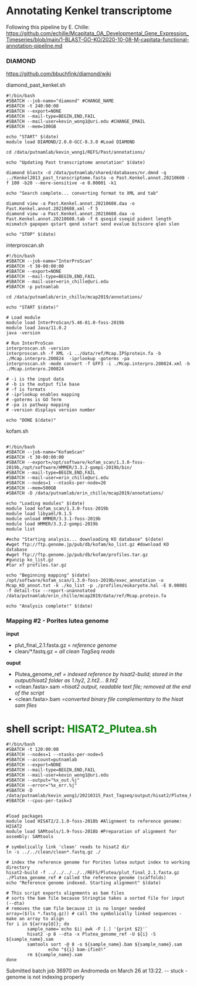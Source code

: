 
# Annotating Kenkel transcriptome

Following this pipeline by E. Chille:
https://github.com/echille/Mcapitata_OA_Developmental_Gene_Expression_Timeseries/blob/main/1-BLAST-GO-KO/2020-10-08-M-capitata-functional-annotation-pipeline.md

### DIAMOND
https://github.com/bbuchfink/diamond/wiki

diamond_past_kenkel.sh

```
#!/bin/bash
#SBATCH --job-name="diamond" #CHANGE_NAME
#SBATCH -t 240:00:00
#SBATCH --export=NONE
#SBATCH --mail-type=BEGIN,END,FAIL
#SBATCH --mail-user=kevin_wong1@uri.edu #CHANGE_EMAIL
#SBATCH --mem=100GB

echo "START" $(date)
module load DIAMOND/2.0.0-GCC-8.3.0 #Load DIAMOND

cd /data/putnamlab/kevin_wong1/REFS/Past/annotations/

echo "Updating Past transcriptome annotation" $(date)

diamond blastx -d /data/putnamlab/shared/databases/nr.dmnd -q ../Kenkel2013_past_transcriptome.fasta -o Past.Kenkel.annot.20210608 -f 100 -b20 --more-sensitive -e 0.00001 -k1

echo "Search complete... converting format to XML and tab"

diamond view -a Past.Kenkel.annot.20210608.daa -o Past.Kenkel.annot.20210608.xml -f 5
diamond view -a Past.Kenkel.annot.20210608.daa -o Past.Kenkel.annot.20210608.tab -f 6 qseqid sseqid pident length mismatch gapopen qstart qend sstart send evalue bitscore qlen slen

echo "STOP" $(date)

```



interproscan.sh

```
#!/bin/bash
#SBATCH --job-name="InterProScan"
#SBATCH -t 30-00:00:00
#SBATCH --export=NONE
#SBATCH --mail-type=BEGIN,END,FAIL
#SBATCH --mail-user=erin_chille@uri.edu
#SBATCH -p putnamlab

cd /data/putnamlab/erin_chille/mcap2019/annotations/

echo "START $(date)"

# Load module
module load InterProScan/5.46-81.0-foss-2019b
module load Java/11.0.2
java -version

# Run InterProScan
interproscan.sh -version
interproscan.sh -f XML -i ../data/ref/Mcap.IPSprotein.fa -b ./Mcap.interpro.200824  -iprlookup -goterms -pa
interproscan.sh -mode convert -f GFF3 -i ./Mcap.interpro.200824.xml -b ./Mcap.interpro.200824

# -i is the input data
# -b is the output file base
# -f is formats
# -iprlookup enables mapping
# -goterms is GO Term
# -pa is pathway mapping
# -version displays version number

echo "DONE $(date)"

```

kofam.sh

```

#!/bin/bash
#SBATCH --job-name="KofamScan"
#SBATCH -t 30-00:00:00
#SBATCH --export=/opt/software/kofam_scan/1.3.0-foss-2019b,/opt/software/HMMER/3.3.2-gompi-2019b/bin/
#SBATCH --mail-type=BEGIN,END,FAIL
#SBATCH --mail-user=erin_chille@uri.edu
#SBATCH --nodes=1 --ntasks-per-node=20
#SBATCH --mem=500GB
#SBATCH -D /data/putnamlab/erin_chille/mcap2019/annotations/

echo "Loading modules" $(date)
module load kofam_scan/1.3.0-foss-2019b
module load libyaml/0.1.5
module unload HMMER/3.3.1-foss-2019b
module load HMMER/3.3.2-gompi-2019b
module list

#echo "Starting analysis... downloading KO database" $(date)
#wget ftp://ftp.genome.jp/pub/db/kofam/ko_list.gz #download KO database
#wget ftp://ftp.genome.jp/pub/db/kofam/profiles.tar.gz
#gunzip ko_list.gz
#tar xf profiles.tar.gz

echo "Beginning mapping" $(date)
/opt/software/kofam_scan/1.3.0-foss-2019b/exec_annotation -o Mcap_KO_annot.txt -k ./ko_list -p ./profiles/eukaryote.hal -E 0.00001 -f detail-tsv --report-unannotated /data/putnamlab/erin_chille/mcap2019/data/ref/Mcap.protein.fa

echo "Analysis complete!" $(date)
```













### Mapping #2 - Porites lutea genome


**input**
- plut_final_2.1.fasta.gz *= reference genome*
- clean/*.fastq.gz *= all clean TagSeq reads*

**ouput**
- Plutea_genome_ref *= indexed reference by hisat2-build; stored in the output/hisat2 folder as 1.hy2, 2.ht2... 8.ht2*
- <clean.fasta>.sam *=hisat2 output, readable text file; removed at the end of the script*
- <clean.fasta>.bam *=converted binary file complementary to the hisat sam files*

# shell script: <span style="color:green">**HISAT2_Plutea.sh**<span>

```
#!/bin/bash
#SBATCH -t 120:00:00
#SBATCH --nodes=1 --ntasks-per-node=5
#SBATCH --account=putnamlab
#SBATCH --export=NONE
#SBATCH --mail-type=BEGIN,END,FAIL
#SBATCH --mail-user=kevin_wong1@uri.edu
#SBATCH --output="%x_out.%j"
#SBATCH --error="%x_err.%j"
#SBATCH -D /data/putnamlab/kevin_wong1/20210315_Past_Tagseq/output/hisat2/Plutea_REF
#SBATCH --cpus-per-task=3


#load packages
module load HISAT2/2.1.0-foss-2018b #Alignment to reference genome: HISAT2
module load SAMtools/1.9-foss-2018b #Preparation of alignment for assembly: SAMtools

# symbolically link 'clean' reads to hisat2 dir
ln -s ../../clean/clean*.fastq.gz ./

# index the reference genome for Porites lutea output index to working directory
hisat2-build -f ../../../../../REFS/Plutea/plut_final_2.1.fasta.gz ./Plutea_genome_ref # called the reference genome (scaffolds)
echo "Reference genome indexed. Starting alignment" $(date)

# This script exports alignments as bam files
# sorts the bam file because Stringtie takes a sorted file for input (--dta)
# removes the sam file because it is no longer needed
array=($(ls *.fastq.gz)) # call the symbolically linked sequences - make an array to align
for i in ${array[@]}; do
        sample_name=`echo $i| awk -F [.] '{print $2}'`
        hisat2 -p 8 --dta -x Plutea_genome_ref -U ${i} -S ${sample_name}.sam
        samtools sort -@ 8 -o ${sample_name}.bam ${sample_name}.sam
                echo "${i} bam-ified!"
        rm ${sample_name}.sam
done

```

Submitted batch job 36970 on Andromeda on March 26 at 13:22.
-- stuck - genome is not indexing properly
